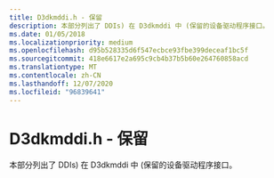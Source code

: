 ```yaml
---
title: D3dkmddi.h - 保留
description: 本部分列出了 DDIs) 在 D3dkmddi 中 (保留的设备驱动程序接口。
ms.date: 01/05/2018
ms.localizationpriority: medium
ms.openlocfilehash: d95b528335d6f547ecbce93fbe399deceaf1bc5f
ms.sourcegitcommit: 418e6617e2a695c9cb4b37b5b60e264760858acd
ms.translationtype: MT
ms.contentlocale: zh-CN
ms.lasthandoff: 12/07/2020
ms.locfileid: "96839641"
---
```

# <a name="span-iddisplayd3dkmddi_h_-_reservedspand3dkmddih---reserved"></a><span id="display.d3dkmddi_h_-_reserved"></span>D3dkmddi.h - 保留


本部分列出了 DDIs) 在 D3dkmddi 中 (保留的设备驱动程序接口。

 

 





